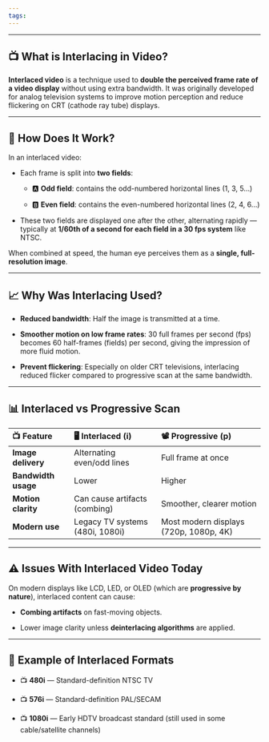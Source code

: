 ```yaml
---
tags:
---
```

---
## 📺 What is Interlacing in Video?

**Interlaced video** is a technique used to **double the perceived frame rate of a video display** without using extra bandwidth. It was originally developed for analog television systems to improve motion perception and reduce flickering on CRT (cathode ray tube) displays.

---

## 🧩 How Does It Work?

In an interlaced video:

- Each frame is split into **two fields**:
    
    - 🅰️ **Odd field**: contains the odd-numbered horizontal lines (1, 3, 5…)
        
    - 🅱️ **Even field**: contains the even-numbered horizontal lines (2, 4, 6…)
        
- These two fields are displayed one after the other, alternating rapidly — typically at **1/60th of a second for each field in a 30 fps system** like NTSC.
    

When combined at speed, the human eye perceives them as a **single, full-resolution image**.

---

## 📈 Why Was Interlacing Used?

- **Reduced bandwidth**: Half the image is transmitted at a time.
    
- **Smoother motion on low frame rates**: 30 full frames per second (fps) becomes 60 half-frames (fields) per second, giving the impression of more fluid motion.
    
- **Prevent flickering**: Especially on older CRT televisions, interlacing reduced flicker compared to progressive scan at the same bandwidth.
    

---

## 📊 Interlaced vs Progressive Scan
| 📺 Feature          | 🖥️ Interlaced (i)              | 📽️ Progressive (p)                    |
| :------------------ | :------------------------------ | :------------------------------------- |
| **Image delivery**  | Alternating even/odd lines      | Full frame at once                     |
| **Bandwidth usage** | Lower                           | Higher                                 |
| **Motion clarity**  | Can cause artifacts (combing)   | Smoother, clearer motion               |
| **Modern use**      | Legacy TV systems (480i, 1080i) | Most modern displays (720p, 1080p, 4K) |

---

## ⚠️ Issues With Interlaced Video Today

On modern displays like LCD, LED, or OLED (which are **progressive by nature**), interlaced content can cause:

- **Combing artifacts** on fast-moving objects.
    
- Lower image clarity unless **deinterlacing algorithms** are applied.
    

---

## 🎥 Example of Interlaced Formats

- 📺 **480i** — Standard-definition NTSC TV
    
- 📺 **576i** — Standard-definition PAL/SECAM
    
- 📺 **1080i** — Early HDTV broadcast standard (still used in some cable/satellite channels)